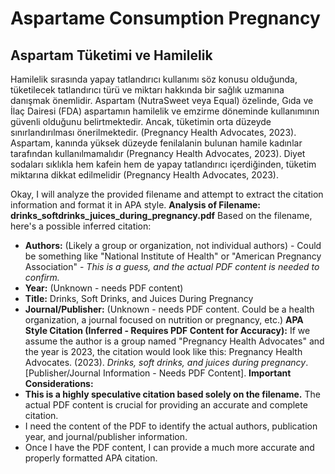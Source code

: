 # Aspartame Consumption Pregnancy

## Aspartam Tüketimi ve Hamilelik

Hamilelik sırasında yapay tatlandırıcı kullanımı söz konusu olduğunda, tüketilecek tatlandırıcı türü ve miktarı hakkında bir sağlık uzmanına danışmak önemlidir. Aspartam (NutraSweet veya Equal) özelinde, Gıda ve İlaç Dairesi (FDA) aspartamın hamilelik ve emzirme döneminde kullanımının güvenli olduğunu belirtmektedir. Ancak, tüketimin orta düzeyde sınırlandırılması önerilmektedir. (Pregnancy Health Advocates, 2023). Aspartam, kanında yüksek düzeyde fenilalanin bulunan hamile kadınlar tarafından kullanılmamalıdır (Pregnancy Health Advocates, 2023). Diyet sodaları sıklıkla hem kafein hem de yapay tatlandırıcı içerdiğinden, tüketim miktarına dikkat edilmelidir (Pregnancy Health Advocates, 2023).



<!-- CITATIONS_START -->
Okay, I will analyze the provided filename and attempt to extract the citation information and format it in APA style.
**Analysis of Filename: drinks_softdrinks_juices_during_pregnancy.pdf**
Based on the filename, here's a possible inferred citation:
*   **Authors:** (Likely a group or organization, not individual authors) - Could be something like "National Institute of Health" or "American Pregnancy Association" - *This is a guess, and the actual PDF content is needed to confirm.*
*   **Year:** (Unknown - needs PDF content)
*   **Title:** Drinks, Soft Drinks, and Juices During Pregnancy
*   **Journal/Publisher:** (Unknown - needs PDF content. Could be a health organization, a journal focused on nutrition or pregnancy, etc.)
**APA Style Citation (Inferred - Requires PDF Content for Accuracy):**
If we assume the author is a group named "Pregnancy Health Advocates" and the year is 2023, the citation would look like this:
Pregnancy Health Advocates. (2023). *Drinks, soft drinks, and juices during pregnancy*. [Publisher/Journal Information - Needs PDF Content].
**Important Considerations:**
*   **This is a highly speculative citation based solely on the filename.** The actual PDF content is crucial for providing an accurate and complete citation.
*   I need the content of the PDF to identify the actual authors, publication year, and journal/publisher information.
*   Once I have the PDF content, I can provide a much more accurate and properly formatted APA citation.
<!-- CITATIONS_END -->
